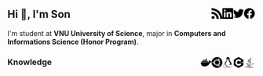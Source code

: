 ## Hi 👋, I'm Son [<img width="22px" alt="Facebook" align="right" src="./assets/facebook.svg"/>][facebook] [<img width="22px" alt="Twitter" align="right" src="./assets/twitter.svg"/>][twitter] [<img width="22px" alt="LinkedIn" align="right" src="./assets/linkedin.svg"/>][linkedin] [<img width="22px" alt="WordPress" align="right" src="./assets/rss.svg"/>][rss]

I'm student at **VNU University of Science**, major in **Computers and Informations Science (Honor Program)**.

### Knowledge [<img width="22px" alt="Java" align="right" src="./assets/java.svg"/>][none] [<img width="22px" alt="CPP" align="right" src="./assets/cplusplus.svg"/>][none] [<img width="22px" alt="Linux" align="right" src="./assets/linux.svg"/>][none] [<img width="22px" alt="Ubuntu" align="right" src="./assets/ubuntu.svg"/>][none] [<img width="22px" alt="Docker" align="right" src="./assets/docker.svg"/>][none]

[facebook]:https://www.facebook.com/vosxvo
[twitter]:https://twitter.com/vosxvo
[linkedin]:https://www.linkedin.com/in/vosxvo
[rss]:https://vosxvo.com
[none]:#

<!--
**vosxvo/vosxvo** is a ✨ _special_ ✨ repository because its `README.md` (this file) appears on your GitHub profile.

Here are some ideas to get you started:

- 🔭 I’m currently working on ...
- 🌱 I’m currently learning ...
- 👯 I’m looking to collaborate on ...
- 🤔 I’m looking for help with ...
- 💬 Ask me about ...
- 📫 How to reach me: ...
- 😄 Pronouns: ...
- ⚡ Fun fact: ...
-->
